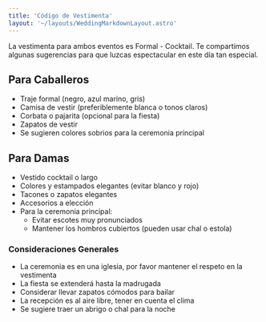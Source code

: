 ```yaml
---
title: 'Código de Vestimenta'
layout: '~/layouts/WeddingMarkdownLayout.astro'
---
```


La vestimenta para ambos eventos es Formal - Cocktail. Te compartimos algunas sugerencias para que luzcas espectacular en este día tan especial.

## Para Caballeros
- Traje formal (negro, azul marino, gris)
- Camisa de vestir (preferiblemente blanca o tonos claros)
- Corbata o pajarita (opcional para la fiesta)
- Zapatos de vestir
- Se sugieren colores sobrios para la ceremonia principal

## Para Damas
- Vestido cocktail o largo
- Colores y estampados elegantes (evitar blanco y rojo)
- Tacones o zapatos elegantes
- Accesorios a elección
- Para la ceremonia principal:
  - Evitar escotes muy pronunciados
  - Mantener los hombros cubiertos (pueden usar chal o estola)

### Consideraciones Generales
- La ceremonia es en una iglesia, por favor mantener el respeto en la vestimenta
- La fiesta se extenderá hasta la madrugada
- Considerar llevar zapatos cómodos para bailar
- La recepción es al aire libre, tener en cuenta el clima
- Se sugiere traer un abrigo o chal para la noche
